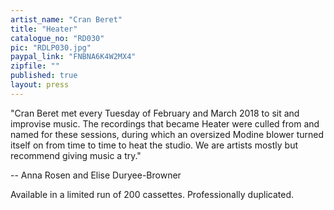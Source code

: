 ```yaml
---
artist_name: "Cran Beret"
title: "Heater"
catalogue_no: "RD030"
pic: "RDLP030.jpg"
paypal_link: "FNBNA6K4W2MX4"
zipfile: ""
published: true
layout: press
---
```

"Cran Beret met every Tuesday of February and March 2018 to sit and improvise music. The recordings that became Heater were culled from and named for these sessions, during which an oversized Modine blower turned itself on from time to time to heat the studio. We are artists mostly but recommend giving music a try."

-- Anna Rosen and Elise Duryee-Browner

Available in a limited run of 200 cassettes. Professionally duplicated.
